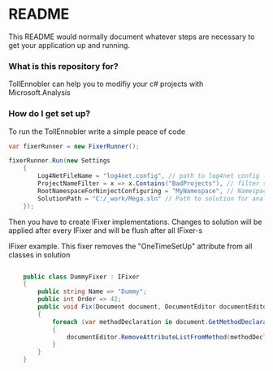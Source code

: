 # README #

This README would normally document whatever steps are necessary to get your application up and running.

### What is this repository for? ###

TollEnnobler can help you to modifiy your c# projects with Microsoft.Analysis

### How do I get set up? ###

To run the TollEnnobler write a simple peace of code

```cs
var fixerRunner = new FixerRunner();

fixerRunner.Run(new Settings
	{
		Log4NetFileName = "log4net.config", // path to log4net config file
		ProjectNameFilter = x => x.Contains("BadProjects"), // filter solution projects for analysis
		RootNamespaceForNinjectConfiguring = "MyNamespace", // Namespace prefix for autoconfiguring DI by Ninject
		SolutionPath = "C:/_work/Mega.sln" // Path to solution for analysis
	});
```
	
Then you have to create IFixer implementations.
Changes to solution will be applied after every IFixer and will be flush after all IFixer-s

IFixer example. This fixer removes the "OneTimeSetUp" attribute from all classes in solution
```cs

    public class DummyFixer : IFixer
    {
        public string Name => "Dummy";
        public int Order => 42;
        public void Fix(Document document, DocumentEditor documentEditor)
        {
            foreach (var methodDeclaration in document.GetMethodDeclarations())
            {
                documentEditor.RemoveAttributeListFromMethod(methodDeclaration, "OneTimeSetUp");
            }
        }
    }
```